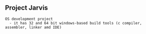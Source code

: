 Project Jarvis
--------------
    OS development project
      - it has 32 and 64 bit windows-based build tools (c compiler, assembler, linker amd IDE)
